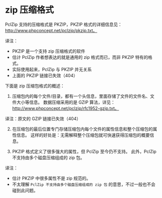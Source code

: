 
# zip 压缩格式
PclZip 支持的压缩格式是 PKZIP，PKZIP 格式的详细信息见：http://www.phpconcept.net/pclzip/pkzip.txt。

译注：
- PKZIP 是一个支持 zip 压缩格式的软件
- 估计 PclZip 作者想表达的就是通用的 zip 格式而已，而非 PKZIP 特有的格式。
- 实际使用起来，PclZip 与 PKZIP 并无关系
- 上面的 PKZIP 链接已失效（404）

下面是 zip 压缩包格式的概述：

1. 压缩包内的每个文件/目录，都有一个头信息，里面存储了文件的文件名、文件大小等信息。
数据压缩采用的是 GZIP 算法，详见：http://www.phpconcept.net/pclzip/rfc1952-gzip.txt。

译注：原文的 GZIP 链接已失效（404）


2. 在压缩包的最后位置专门存储压缩包内每个文件的属性信息和整个压缩包的属性信息。
这样的好处是：无需解释整个压缩包就可快速获得压缩包的概要信息。

3. PKZIP 格式定义了很多强大的属性，但 PclZip 至今仍不支持。
此外，PclZip 不支持由多个磁盘压缩组成的 zip 包。

译注：
- 估计 PKZIP 中很多属性不是 zip 规范的。
- 不太理解 `PclZip 不支持由多个磁盘压缩组成的 zip 包` 的意思，不过一般也不会碰到此问题。

